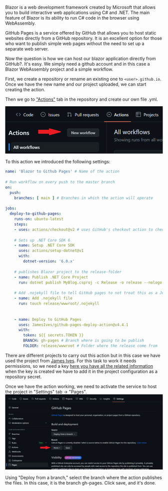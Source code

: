 Blazor is a web development framework created by Microsoft that allows you to build interactive web applications using C# and .NET. The main feature of Blazor is its ability to run C# code in the browser using WebAssembly.

GitHub Pages is a service offered by GitHub that allows you to host static websites directly from a GitHub repository. It is an excellent option for those who want to publish simple web pages without the need to set up a separate web server.

Now the question is how we can host our blazor application directly from GitHub?. It's easy. We simply need a github account and in this case a Blazor WebAssembly project and a simple workflow.

First, we create a repository or rename an existing one to `<user>.github.io`. Once we have the new name and our project uploaded, we can start creating the action.

Then we go to ["Actions"](https://docs.github.com/en/actions) tab in the repository and create our own file .yml.

![Github actions](/public/data/posts/img/action.png)

To this action we introduced the following settings:
```yaml
name: 'Blazor to Github Pages' # Name of the action

# Run workflow on every push to the master branch
on:
  push:
    branches: [ main ] # Branches in which the action will operate 

jobs:
  deploy-to-github-pages:
    runs-on: ubuntu-latest
    steps:
    - uses: actions/checkout@v2 # uses GitHub's checkout action to checkout code form the branch
    
    # Sets up .NET Core SDK 6
    - name: Setup .NET Core SDK
      uses: actions/setup-dotnet@v1
      with:
        dotnet-version: '6.0.x'

    # publishes Blazor project to the release-folder
    - name: Publish .NET Core Project
      run: dotnet publish MyBlog.csproj -c Release -o release --nologo
   
    # Add .nojekyll file to tell GitHub pages to not treat this as a Jekyll project. (Allow files and folders starting with an underscore)
    - name: Add .nojekyll file
      run: touch release/wwwroot/.nojekyll
      

    - name: Deploy to GitHub Pages
      uses: JamesIves/github-pages-deploy-action@v4.4.1
      with:
        token: ${{ secrets.TOKEN }}
        BRANCH: gh-pages # Branch where is going to be publish
        FOLDER: release/wwwroot # Folder where the release come from 

```

There are different projects to carry out this action but in this case we have used the project from [James Ives](https://github.com/JamesIves/github-pages-deploy-action). For this task to work it needs permissions, so we need a key [here you have all the related information](https://docs.github.com/en/actions/security-guides/encrypted-secrets) when the key is created we have to add it in the project configuration as a repository secret.

Once we have the action working, we need to activate the service to host the project in "Settings" tab -> "Pages". ![Github Pages Option](/public/data/posts/img/githubpages.png)

Using "Deploy from a branch," select the branch where the action publishes the files. In this case, it is the branch gh-pages. Click save, and it's done.
